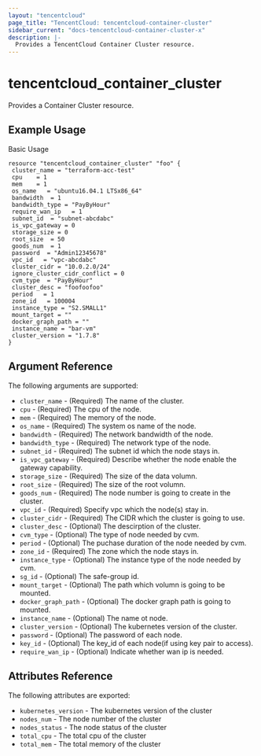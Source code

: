 ```yaml
---
layout: "tencentcloud"
page_title: "TencentCloud: tencentcloud-container-cluster"
sidebar_current: "docs-tencentcloud-container-cluster-x"
description: |-
  Provides a TencentCloud Container Cluster resource.
---
```


# tencentcloud_container_cluster

Provides a Container Cluster resource.

## Example Usage

Basic Usage

```hcl
resource "tencentcloud_container_cluster" "foo" {
 cluster_name = "terraform-acc-test"
 cpu    = 1
 mem    = 1
 os_name   = "ubuntu16.04.1 LTSx86_64"
 bandwidth  = 1
 bandwidth_type = "PayByHour"
 require_wan_ip   = 1
 subnet_id  = "subnet-abcdabc"
 is_vpc_gateway = 0
 storage_size = 0
 root_size  = 50
 goods_num  = 1
 password  = "Admin12345678"
 vpc_id   = "vpc-abcdabc"
 cluster_cidr = "10.0.2.0/24"
 ignore_cluster_cidr_conflict = 0
 cvm_type  = "PayByHour"
 cluster_desc = "foofoofoo"
 period   = 1
 zone_id   = 100004
 instance_type = "S2.SMALL1"
 mount_target = ""
 docker_graph_path = ""
 instance_name = "bar-vm"
 cluster_version = "1.7.8"
}
```

## Argument Reference

The following arguments are supported:

* `cluster_name` - (Required) The name of the cluster. 
* `cpu` - (Required) The cpu of the node. 
* `mem` - (Required) The memory of the node. 
* `os_name` - (Required) The system os name of the node. 
* `bandwidth` - (Required) The network bandwidth of the node. 
* `bandwidth_type` - (Required) The network type of the node. 
* `subnet_id` - (Required) The subnet id which the node stays in. 
* `is_vpc_gateway` - (Required) Describe whether the node enable the gateway capability. 
* `storage_size` - (Required) The size of the data volumn. 
* `root_size` - (Required) The size of the root volumn. 
* `goods_num` - (Required) The node number is going to create in the cluster. 
* `vpc_id` - (Required) Specify vpc which the node(s) stay in. 
* `cluster_cidr` - (Required) The CIDR which the cluster is going to use. 
* `cluster_desc` - (Optional) The descirption of the cluster. 
* `cvm_type` - (Optional) The type of node needed by cvm. 
* `period` - (Optional) The puchase duration of the node needed by cvm. 
* `zone_id` - (Required) The zone which the node stays in. 
* `instance_type` - (Optional) The instance type of the node needed by cvm. 
* `sg_id` - (Optional) The safe-group id. 
* `mount_target` - (Optional) The path which volumn is going to be mounted. 
* `docker_graph_path` - (Optional) The docker graph path is going to mounted. 
* `instance_name` - (Optional) The name ot node. 
* `cluster_version` - (Optional) The kubernetes version of the cluster. 
* `password` - (Optional) The password of each node. 
* `key_id` - (Optional) The key_id of each node(if using key pair to access).
* `require_wan_ip` - (Optional) Indicate whether wan ip is needed. 

## Attributes Reference

The following attributes are exported:

* `kubernetes_version` - The kubernetes version of the cluster
* `nodes_num` - The node number of the cluster
* `nodes_status` - The node status of the cluster
* `total_cpu` - The total cpu of the cluster
* `total_mem` - The total memory of the cluster
